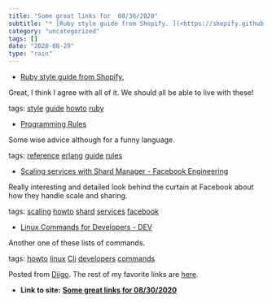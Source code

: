 ```yaml
---
title: "Some great links for  08/30/2020"
subtitle: "* [Ruby style guide from Shopify. ](<https://shopify.github.io/ruby-style-guide/>)"
category: "uncategorized"
tags: []
date: "2020-08-29"
type: "rain"
---
```

* [Ruby style guide from Shopify. ](<https://shopify.github.io/ruby-style-guide/>)

Great, I think I agree with all of it. We should all be able to live with
these!

tags: [style](<https://www.diigo.com/user/pitosalas/style>)
[guide](<https://www.diigo.com/user/pitosalas/guide>)
[howto](<https://www.diigo.com/user/pitosalas/howto>)
[ruby](<https://www.diigo.com/user/pitosalas/ruby>)

  * [Programming Rules](<http://www.erlang.se/doc/programming_rules.shtml>)

Some wise advice although for a funny language.

tags: [reference](<https://www.diigo.com/user/pitosalas/reference>)
[erlang](<https://www.diigo.com/user/pitosalas/erlang>)
[guide](<https://www.diigo.com/user/pitosalas/guide>)
[rules](<https://www.diigo.com/user/pitosalas/rules>)

  * [Scaling services with Shard Manager - Facebook Engineering](<https://engineering.fb.com/production-engineering/scaling-services-with-shard-manager/>)

Really interesting and detailed look behind the curtain at Facebook about how
they handle scale and sharing.

tags: [scaling](<https://www.diigo.com/user/pitosalas/scaling>)
[howto](<https://www.diigo.com/user/pitosalas/howto>)
[shard](<https://www.diigo.com/user/pitosalas/shard>)
[services](<https://www.diigo.com/user/pitosalas/services>)
[facebook](<https://www.diigo.com/user/pitosalas/facebook>)

  * [Linux Commands for Developers - DEV](<https://dev.to/ptuladhar3/linux-commands-for-developers-17j?utm_source=digest_mailer&utm_medium=email&utm_campaign=digest_email>)

Another one of these lists of commands.

tags: [howto](<https://www.diigo.com/user/pitosalas/howto>)
[linux](<https://www.diigo.com/user/pitosalas/linux>)
[Cli](<https://www.diigo.com/user/pitosalas/Cli>)
[developers](<https://www.diigo.com/user/pitosalas/developers>)
[commands](<https://www.diigo.com/user/pitosalas/commands>)

Posted from [Diigo](<https://www.diigo.com>). The rest of my favorite links
are [here](<https://www.diigo.com/user/pitosalas>).


* **Link to site:** **[Some great links for  08/30/2020](None)**